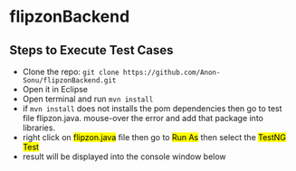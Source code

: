 # flipzonBackend
## Steps to Execute Test Cases
* Clone the repo: ```git clone https://github.com/Anon-Sonu/flipzonBackend.git```
* Open it in Eclipse
* Open terminal and run ```mvn install```
* if ```mvn install``` does not installs the pom dependencies then go to test file flipzon.java. mouse-over the error and add that package into libraries.
* right click on <mark>flipzon.java</mark> file then go to <mark>Run As</mark> then select the <mark>TestNG Test</mark>
* result will be displayed into the console window below